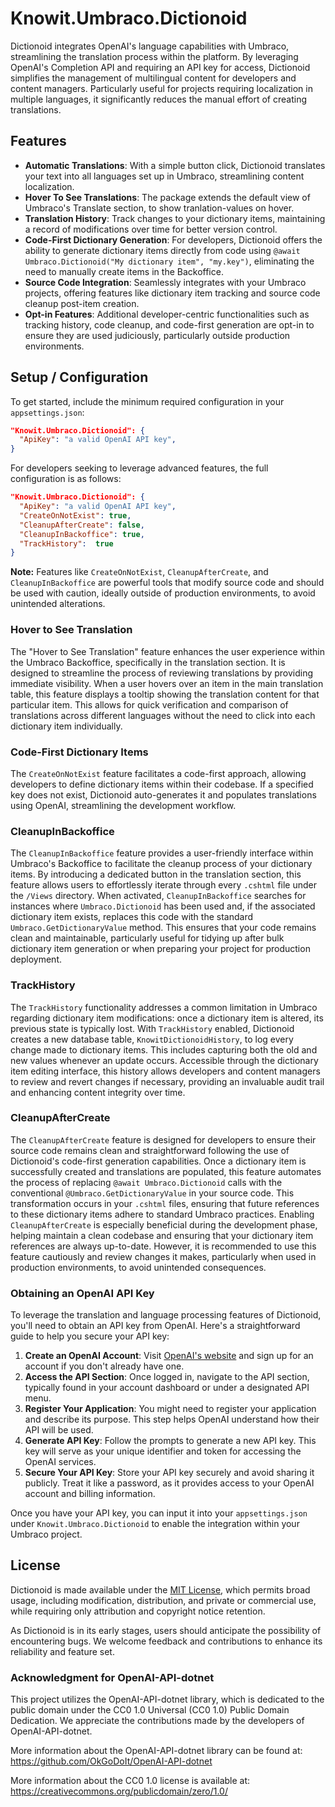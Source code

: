 # Knowit.Umbraco.Dictionoid

Dictionoid integrates OpenAI's language capabilities with Umbraco, streamlining the translation process within the platform. 
By leveraging OpenAI's Completion API and requiring an API key for access, Dictionoid simplifies the management of multilingual content for developers and content managers. 
Particularly useful for projects requiring localization in multiple languages, it significantly reduces the manual effort of creating translations.

## Features

- **Automatic Translations**: With a simple button click, Dictionoid translates your text into all languages set up in Umbraco, streamlining content localization.
- **Hover To See Translations**: The package extends the default view of Umbraco's Translate section, to show tranlation-values on hover.
- **Translation History**: Track changes to your dictionary items, maintaining a record of modifications over time for better version control.
- **Code-First Dictionary Generation**: For developers, Dictionoid offers the ability to generate dictionary items directly from code using `@await Umbraco.Dictionoid("My dictionary item", "my.key")`, eliminating the need to manually create items in the Backoffice.
- **Source Code Integration**: Seamlessly integrates with your Umbraco projects, offering features like dictionary item tracking and source code cleanup post-item creation.
- **Opt-in Features**: Additional developer-centric functionalities such as tracking history, code cleanup, and code-first generation are opt-in to ensure they are used judiciously, particularly outside production environments.

## Setup / Configuration

To get started, include the minimum required configuration in your `appsettings.json`:

```json
"Knowit.Umbraco.Dictionoid": {
  "ApiKey": "a valid OpenAI API key",
}
```

For developers seeking to leverage advanced features, the full configuration is as follows:

```json
"Knowit.Umbraco.Dictionoid": {
  "ApiKey": "a valid OpenAI API key",
  "CreateOnNotExist": true,
  "CleanupAfterCreate": false,
  "CleanupInBackoffice": true,
  "TrackHistory":  true
}
```

**Note:** Features like `CreateOnNotExist`, `CleanupAfterCreate`, and `CleanupInBackoffice` are powerful tools that modify source code and should be used with caution, ideally outside of production environments, to avoid unintended alterations.

### Hover to See Translation

The "Hover to See Translation" feature enhances the user experience within the Umbraco Backoffice, specifically in the translation section. It is designed to streamline the process of reviewing translations by providing immediate visibility. When a user hovers over an item in the main translation table, this feature displays a tooltip showing the translation content for that particular item. This allows for quick verification and comparison of translations across different languages without the need to click into each dictionary item individually.

### Code-First Dictionary Items

The `CreateOnNotExist` feature facilitates a code-first approach, allowing developers to define dictionary items within their codebase. If a specified key does not exist, Dictionoid auto-generates it and populates translations using OpenAI, streamlining the development workflow.

### CleanupInBackoffice

The `CleanupInBackoffice` feature provides a user-friendly interface within Umbraco's Backoffice to facilitate the cleanup process of your dictionary items. By introducing a dedicated button in the translation section, this feature allows users to effortlessly iterate through every `.cshtml` file under the `/Views` directory. When activated, `CleanupInBackoffice` searches for instances where `Umbraco.Dictionoid` has been used and, if the associated dictionary item exists, replaces this code with the standard `Umbraco.GetDictionaryValue` method. This ensures that your code remains clean and maintainable, particularly useful for tidying up after bulk dictionary item generation or when preparing your project for production deployment.

### TrackHistory

The `TrackHistory` functionality addresses a common limitation in Umbraco regarding dictionary item modifications: once a dictionary item is altered, its previous state is typically lost. With `TrackHistory` enabled, Dictionoid creates a new database table, `KnowitDictionoidHistory`, to log every change made to dictionary items. This includes capturing both the old and new values whenever an update occurs. Accessible through the dictionary item editing interface, this history allows developers and content managers to review and revert changes if necessary, providing an invaluable audit trail and enhancing content integrity over time.


### CleanupAfterCreate

The `CleanupAfterCreate` feature is designed for developers to ensure their source code remains clean and straightforward following the use of Dictionoid's code-first generation capabilities. Once a dictionary item is successfully created and translations are populated, this feature automates the process of replacing `@await Umbraco.Dictionoid` calls with the conventional `@Umbraco.GetDictionaryValue` in your source code. This transformation occurs in your `.cshtml` files, ensuring that future references to these dictionary items adhere to standard Umbraco practices. Enabling `CleanupAfterCreate` is especially beneficial during the development phase, helping maintain a clean codebase and ensuring that your dictionary item references are always up-to-date. However, it is recommended to use this feature cautiously and review changes it makes, particularly when used in production environments, to avoid unintended consequences.

### Obtaining an OpenAI API Key

To leverage the translation and language processing features of Dictionoid, you'll need to obtain an API key from OpenAI. Here's a straightforward guide to help you secure your API key:

1. **Create an OpenAI Account**: Visit [OpenAI's website](https://www.openai.com/) and sign up for an account if you don't already have one.
2. **Access the API Section**: Once logged in, navigate to the API section, typically found in your account dashboard or under a designated API menu.
3. **Register Your Application**: You might need to register your application and describe its purpose. This step helps OpenAI understand how their API will be used.
4. **Generate API Key**: Follow the prompts to generate a new API key. This key will serve as your unique identifier and token for accessing the OpenAI services.
5. **Secure Your API Key**: Store your API key securely and avoid sharing it publicly. Treat it like a password, as it provides access to your OpenAI account and billing information.

Once you have your API key, you can input it into your `appsettings.json` under `Knowit.Umbraco.Dictionoid` to enable the integration within your Umbraco project.


## License

Dictionoid is made available under the [MIT License](LICENSE), which permits broad usage, including modification, distribution, and private or commercial use, while requiring only attribution and copyright notice retention.

As Dictionoid is in its early stages, users should anticipate the possibility of encountering bugs. We welcome feedback and contributions to enhance its reliability and feature set.


### Acknowledgment for OpenAI-API-dotnet

This project utilizes the OpenAI-API-dotnet library, which is dedicated to the public domain under the CC0 1.0 Universal (CC0 1.0) Public Domain Dedication. We appreciate the contributions made by the developers of OpenAI-API-dotnet.

More information about the OpenAI-API-dotnet library can be found at: https://github.com/OkGoDoIt/OpenAI-API-dotnet

More information about the CC0 1.0 license is available at: https://creativecommons.org/publicdomain/zero/1.0/
